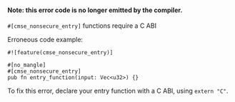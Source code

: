 #### Note: this error code is no longer emitted by the compiler.

`#[cmse_nonsecure_entry]` functions require a C ABI

Erroneous code example:

```ignore (no longer emitted)
#![feature(cmse_nonsecure_entry)]

#[no_mangle]
#[cmse_nonsecure_entry]
pub fn entry_function(input: Vec<u32>) {}
```

To fix this error, declare your entry function with a C ABI, using `extern "C"`.
